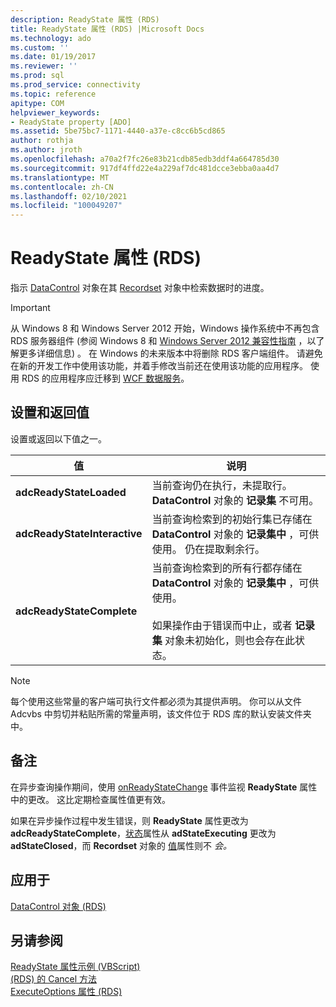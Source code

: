 ```yaml
---
description: ReadyState 属性 (RDS)
title: ReadyState 属性 (RDS) |Microsoft Docs
ms.technology: ado
ms.custom: ''
ms.date: 01/19/2017
ms.reviewer: ''
ms.prod: sql
ms.prod_service: connectivity
ms.topic: reference
apitype: COM
helpviewer_keywords:
- ReadyState property [ADO]
ms.assetid: 5be75bc7-1171-4440-a37e-c8cc6b5cd865
author: rothja
ms.author: jroth
ms.openlocfilehash: a70a2f7fc26e83b21cdb85edb3ddf4a664785d30
ms.sourcegitcommit: 917df4ffd22e4a229af7dc481dcce3ebba0aa4d7
ms.translationtype: MT
ms.contentlocale: zh-CN
ms.lasthandoff: 02/10/2021
ms.locfileid: "100049207"
---
```

# <a name="readystate-property-rds"></a>ReadyState 属性 (RDS)
指示 [DataControl](./datacontrol-object-rds.md) 对象在其 [Recordset](../ado-api/recordset-object-ado.md) 对象中检索数据时的进度。  
  
> [!IMPORTANT]
>  从 Windows 8 和 Windows Server 2012 开始，Windows 操作系统中不再包含 RDS 服务器组件 (参阅 Windows 8 和 [Windows Server 2012 兼容性指南](https://www.microsoft.com/download/details.aspx?id=27416) ，以了解更多详细信息) 。 在 Windows 的未来版本中将删除 RDS 客户端组件。 请避免在新的开发工作中使用该功能，并着手修改当前还在使用该功能的应用程序。 使用 RDS 的应用程序应迁移到 [WCF 数据服务](/dotnet/framework/wcf/)。  
  
## <a name="settings-and-return-values"></a>设置和返回值  
 设置或返回以下值之一。  
  
|值|说明|  
|-----------|-----------------|  
|**adcReadyStateLoaded**|当前查询仍在执行，未提取行。 **DataControl** 对象的 **记录集** 不可用。|  
|**adcReadyStateInteractive**|当前查询检索到的初始行集已存储在 **DataControl** 对象的 **记录集中** ，可供使用。 仍在提取剩余行。|  
|**adcReadyStateComplete**|当前查询检索到的所有行都存储在 **DataControl** 对象的 **记录集中** ，可供使用。<br /><br /> 如果操作由于错误而中止，或者 **记录集** 对象未初始化，则也会存在此状态。|  
  
> [!NOTE]
>  每个使用这些常量的客户端可执行文件都必须为其提供声明。 你可以从文件 Adcvbs 中剪切并粘贴所需的常量声明，该文件位于 RDS 库的默认安装文件夹中。  
  
## <a name="remarks"></a>备注  
 在异步查询操作期间，使用 [onReadyStateChange](./onreadystatechange-event-rds.md) 事件监视 **ReadyState** 属性中的更改。 这比定期检查属性值更有效。  
  
 如果在异步操作过程中发生错误，则 **ReadyState** 属性更改为 **adcReadyStateComplete**，[状态](../ado-api/state-property-ado.md)属性从 **adStateExecuting** 更改为 **adStateClosed**，而 **Recordset** 对象的 [值](../ado-api/value-property-ado.md)属性则不 *会。*  
  
## <a name="applies-to"></a>应用于  
 [DataControl 对象 (RDS)](./datacontrol-object-rds.md)  
  
## <a name="see-also"></a>另请参阅  
 [ReadyState 属性示例 (VBScript) ](./readystate-property-example-vbscript.md)   
 [ (RDS) 的 Cancel 方法 ](./cancel-method-rds.md)   
 [ExecuteOptions 属性 (RDS)](./executeoptions-property-rds.md)